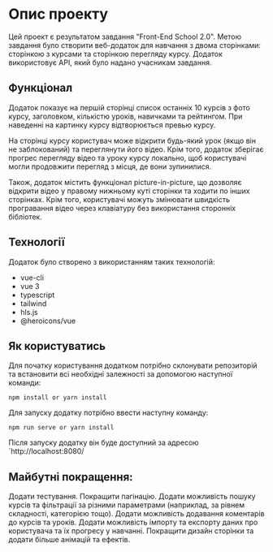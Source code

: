 # Опис проекту

Цей проект є результатом завдання "Front-End School 2.0". Метою завдання було створити веб-додаток для навчання з двома сторінками: сторінкою з курсами та сторінкою перегляду курсу. Додаток використовує API, який було надано учасникам завдання.

## Функціонал

Додаток показує на першій сторінці список останніх 10 курсів з фото курсу, заголовком, кількістю уроків, навичками та рейтингом. При наведенні на картинку курсу відтворюється превью курсу.

На сторінці курсу користувач може відкрити будь-який урок (якщо він не заблокований) та переглянути його відео. Крім того, додаток зберігає прогрес перегляду відео та уроку курсу локально, щоб користувачі могли продовжити перегляд з місця, де вони зупинилися.

Також, додаток містить функціонал picture-in-picture, що дозволяє відкрити відео у правому нижньому куті сторінки та ходити по інших сторінках. Крім того, користувачі можуть змінювати швидкість програвання відео через клавіатуру без використання сторонніх бібліотек.

## Технології

Додаток було створено з використанням таких технологій:

- vue-cli
- vue 3
- typescript
- tailwind
- hls.js
- @heroicons/vue

## Як користуватись

Для початку користування додатком потрібно склонувати репозиторій та встановити всі необхідні залежності за допомогою наступної команди:

```
npm install or yarn install
```

Для запуску додатку потрібно ввести наступну команду:

```
npm run serve or yarn install
```

Після запуску додатку він буде доступний за адресою `http://localhost:8080/

## Майбутні покращення:

Додати тестування.
Покращити пагінацію.
Додати можливість пошуку курсів та фільтрації за різними параметрами (наприклад, за рівнем складності, категорією тощо).
Додати можливість додавання коментарів до курсів та уроків.
Додати можливість імпорту та експорту даних про користувача та їх прогресу у навчанні.
Покращити дизайн сторінки та додати більше анімацій та ефектів.
